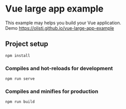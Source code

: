 # Vue large app example

This example may helps you build your Vue application. \
Demo https://olisti.github.io/vue-large-app-example

## Project setup

```
npm install
```

### Compiles and hot-reloads for development

```
npm run serve
```

### Compiles and minifies for production

```
npm run build
```
